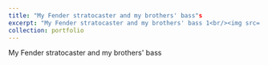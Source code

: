 ```yaml
---
title: "My Fender stratocaster and my brothers' bass"s
excerpt: "My Fender stratocaster and my brothers' bass 1<br/><img src='../images/bass&guitar.jpg'>"
collection: portfolio
---
```


My Fender stratocaster and my brothers' bass
